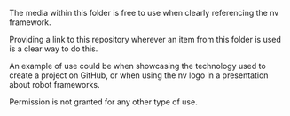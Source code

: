 The media within this folder is free to use when clearly referencing the nv
framework.

Providing a link to this repository wherever an item from this folder is used is
a clear way to do this.

An example of use could be when showcasing the technology used to create a
project on GitHub, or when using the nv logo in a presentation about robot
frameworks.

Permission is not granted for any other type of use.
